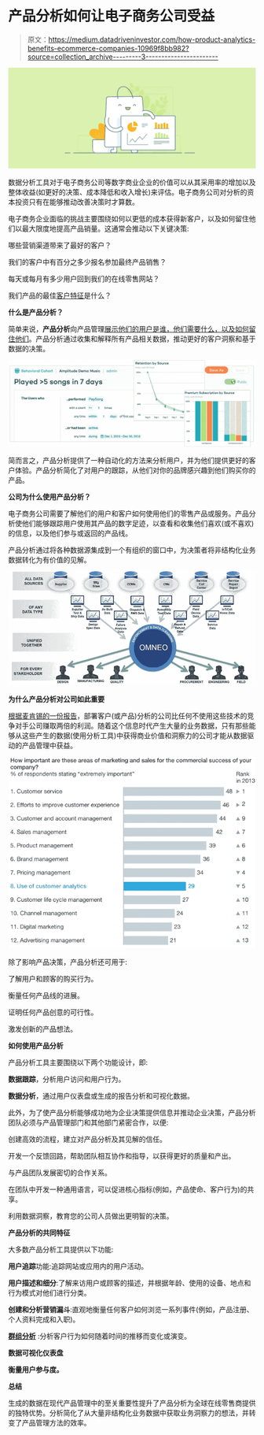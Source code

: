 # 产品分析如何让电子商务公司受益

> 原文：<https://medium.datadriveninvestor.com/how-product-analytics-benefits-ecommerce-companies-10969f8bb982?source=collection_archive---------3----------------------->

![](img/59fc8d4708656bb86f0050c71271169d.png)

数据分析工具对于电子商务公司等数字商业企业的价值可以从其采用率的增加以及整体收益(如更好的决策、成本降低和收入增长)来评估。电子商务公司对分析的资本投资只有在能够推动改善决策时才算数。

电子商务企业面临的挑战主要围绕如何以更低的成本获得新客户，以及如何留住他们以最大限度地提高产品销量。这通常会推动以下关键决策:

哪些营销渠道带来了最好的客户？

我们的客户中有百分之多少报名参加最终产品销售？

每天或每月有多少用户回到我们的在线零售网站？

我们产品的最佳[客户特征](http://blog.close.io/ideal-customer-profile)是什么？

**什么是产品分析？**

简单来说，**产品分析**向产品管理[展示他们的用户是谁，他们需要什么，以及如何留住他们](https://amplitude.com/behavioral-analytics-platform?ref=nav)。产品分析通过收集和解释所有产品相关数据，推动更好的客户洞察和基于数据的决策。

![](img/b68b86a2eabdc510c90a4fa39d3c2496.png)

简而言之，产品分析提供了一种自动化的方法来分析用户，并为他们提供更好的客户体验。产品分析简化了对用户的跟踪，从他们对你的品牌感兴趣到他们购买你的产品。

**公司为什么使用产品分析？**

电子商务公司需要了解他们的用户和客户如何使用他们的零售产品或服务。产品分析使他们能够跟踪用户使用其产品的数字足迹，以查看和收集他们喜欢(或不喜欢)的信息，以及他们参与或返回的产品线。

产品分析通过将各种数据源集成到一个有组织的窗口中，为决策者将非结构化业务数据转化为有价值的见解。

![](img/f82a19eab7017342509839fc5f234a4c.png)

**为什么产品分析对公司如此重要**

[根据麦肯锡的一份报告](https://www.mckinsey.com/business-functions/marketing-and-sales/our-insights/why-customer-analytics-matter)，部署客户(或产品)分析的公司比任何不使用这些技术的竞争对手公司赚取两倍的利润。随着这个信息时代产生大量的业务数据，只有那些能够从这些产生的数据(使用分析工具)中获得商业价值和洞察力的公司才能从数据驱动的产品管理中获益。

![](img/3d3c3c1cd309fa3a7445688ca90e602d.png)

除了影响产品决策，产品分析还可用于:

了解用户和顾客的购买行为。

衡量任何产品线的进展。

证明任何产品创意的可行性。

激发创新的产品想法。

**如何使用产品分析**

产品分析工具主要围绕以下两个功能设计，即:

**数据跟踪**，分析用户访问和用户行为。

**数据分析**，通过用户仪表盘或生成的报告分析和可视化数据。

此外，为了使产品分析能够成功地为企业决策提供信息并推动企业决策，产品分析团队必须与产品管理部门和其他部门紧密合作，以便:

创建高效的流程，建立对产品分析及其见解的信任。

开发一个反馈回路，帮助团队相互协作和指导，以获得更好的质量和产出。

与产品团队发展密切的合作关系。

在团队中开发一种通用语言，可以促进核心指标(例如，产品使命、客户行为)的共享。

利用数据洞察，教育您的公司人员做出更明智的决策。

**产品分析的共同特征**

大多数产品分析工具提供以下功能:

**用户追踪**功能:追踪网站或应用内的用户活动。

**用户描述和细分**:了解来访用户或顾客的描述，并根据年龄、使用的设备、地点和行为模式对他们进行分类。

**创建和分析营销漏斗**:直观地衡量任何客户如何浏览一系列事件(例如，产品注册、个人资料完成和入职)。

[**群组分析**](https://www.cleverism.com/lexicon/cohort-analysis/) :分析客户行为如何随着时间的推移而变化或演变。

**数据可视化仪表盘**

**衡量用户参与度。**

**总结**

生成的数据在现代产品管理中的至关重要性提升了产品分析为全球在线零售商提供的独特优势。分析简化了从大量非结构化业务数据中获取业务洞察力的想法，并转变了产品管理方法的效率。